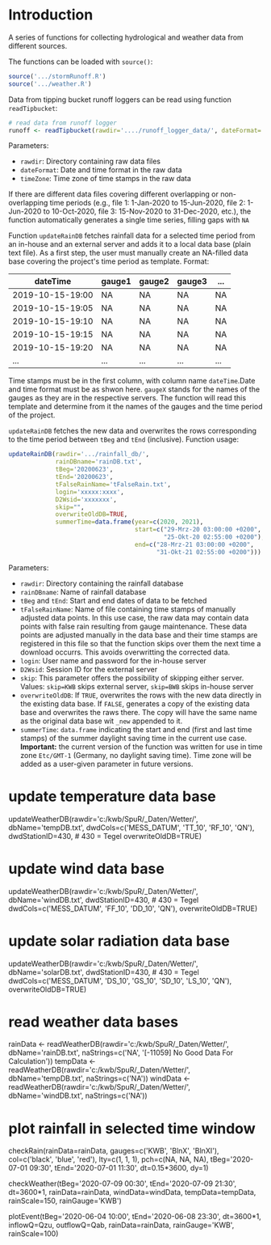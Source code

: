 # Introduction

A series of functions for collecting hydrological and weather data from different sources.

The functions can be loaded with `source()`:
```R
source('.../stormRunoff.R')
source('.../weather.R')
```

Data from tipping bucket runoff loggers can be read using function `readTipbucket`:
```R
# read data from runoff logger
runoff <- readTipbucket(rawdir='..../runoff_logger_data/', dateFormat='%Y-%m-%d %H:%M:%S', timeZone='Etc/GMT-1')
```					 
Parameters:
- `rawdir`: Directory containing raw data files
- `dateFormat`: Date and time format in the raw data
- `timeZone`: Time zone of time stamps in the raw data

If there are different data files covering different overlapping or non-overlapping time periods (e.g., file 1: 1-Jan-2020 to 15-Jun-2020, file 2: 1-Jun-2020 to 10-Oct-2020, file 3: 15-Nov-2020 to 31-Dec-2020, etc.), the function automatically generates a single time series, filling gaps with `NA`

Function `updateRainDB` fetches rainfall data for a selected time period from an in-house and an external server and adds it to a local data base (plain text file). As a first step, the user must manually create an NA-filled data base covering the project's time period as template. Format:

| dateTime         | gauge1 | gauge2 | gauge3 | ... | 
| ---------------- | ----   | ----   | -----  | --- |
| 2019-10-15-19:00 | NA     | NA     | NA     | NA  |
| 2019-10-15-19:05 | NA     | NA     | NA     | NA  |
| 2019-10-15-19:10 | NA     | NA     | NA     | NA  |
| 2019-10-15-19:15 | NA     | NA     | NA     | NA  |
| 2019-10-15-19:20 | NA     | NA     | NA     | NA  |
| ...              | ...    | ...    | ...    | ... |

Time stamps must be in the first column, with column name `dateTime`.Date and time format must be as shwon here. `gaugeX` stands for the names of the gauges as they are in the respective servers. The function will read this template and determine from it the names of the gauges and the time period of the project.

`updateRainDB` fetches the new data and overwrites the rows corresponding to the time period between `tBeg` and `tEnd` (inclusive). Function usage:
```R
updateRainDB(rawdir='.../rainfall_db/',
             rainDBname='rainDB.txt',
             tBeg='20200623',
             tEnd='20200623',
             tFalseRainName='tFalseRain.txt',
             login='xxxxx:xxxx',
             D2Wsid='xxxxxxx',
             skip="",
             overwriteOldDB=TRUE,
             summerTime=data.frame(year=c(2020, 2021), 
                                   start=c("29-Mrz-20 03:00:00 +0200", 
                                           "25-Okt-20 02:55:00 +0200"),
                                   end=c("28-Mrz-21 03:00:00 +0200", 
                                         "31-Okt-21 02:55:00 +0200")))
```
Parameters:
- `rawdir`: Directory containing the rainfall database
- `rainDBname`: Name of rainfall database
- `tBeg` and `tEnd`: Start and end dates of data to be fetched
- `tFalseRainName`: Name of file containing time stamps of manually adjusted data points. In this use case, the raw data may contain data points with false rain resulting from gauge maintenance. These data points are adjusted manually in the data base and their time stamps are registered in this file so that the function skips over them the next time a download occurrs. This avoids overwritting the corrected data.
- `login`: User name and password for the in-house server
- `D2Wsid`: Session ID for the external server
- `skip`: This parameter offers the possibility of skipping either server. Values: `skip=KWB` skips external server, `skip=BWB` skips in-house server
- `overwriteOldDB`: If `TRUE`, overwrites the rows with the new data directly in the existing data base. If `FALSE`, generates a copy of the existing data base and overwrites the raws there. The copy will have the same name as the original data base wit `_new` appended to it.
- `summerTime`: `data.frame` indicating the start and end (first and last time stamps) of the summer daylight saving time in the current use case. **Important:** the current version of the function was written for use in time zone `Etc/GMT-1` (Germany, no daylight saving time). Time zone will be added as a user-given parameter in future versions.


# update temperature data base
updateWeatherDB(rawdir='c:/kwb/SpuR/_Daten/Wetter/',
                dbName='tempDB.txt',
                dwdCols=c('MESS_DATUM', 'TT_10', 'RF_10', 'QN'),
                dwdStationID=430, # 430 = Tegel
                overwriteOldDB=TRUE)

# update wind data base
updateWeatherDB(rawdir='c:/kwb/SpuR/_Daten/Wetter/',
                dbName='windDB.txt',
                dwdStationID=430, # 430 = Tegel
                dwdCols=c('MESS_DATUM', 'FF_10', 'DD_10', 'QN'),
                overwriteOldDB=TRUE)

# update solar radiation data base
updateWeatherDB(rawdir='c:/kwb/SpuR/_Daten/Wetter/',
                dbName='solarDB.txt',
                dwdStationID=430, # 430 = Tegel
                dwdCols=c('MESS_DATUM', 'DS_10', 'GS_10', 'SD_10', 'LS_10', 'QN'),
                overwriteOldDB=TRUE)

# read weather data bases
rainData <- readWeatherDB(rawdir='c:/kwb/SpuR/_Daten/Wetter/',
                          dbName='rainDB.txt',
                          naStrings=c('NA', '[-11059] No Good Data For Calculation'))
tempData <- readWeatherDB(rawdir='c:/kwb/SpuR/_Daten/Wetter/',
                          dbName='tempDB.txt',
                          naStrings=c('NA'))
windData <- readWeatherDB(rawdir='c:/kwb/SpuR/_Daten/Wetter/',
                          dbName='windDB.txt',
                          naStrings=c('NA'))

# plot rainfall in selected time window
checkRain(rainData=rainData,
          gauges=c('KWB', 'BlnX', 'BlnXI'),
          col=c('black', 'blue', 'red'),
          lty=c(1, 1, 1),
          pch=c(NA, NA, NA),
          tBeg='2020-07-01 09:30',
          tEnd='2020-07-01 11:30',
          dt=0.15*3600,
          dy=1)

checkWeather(tBeg='2020-07-09 00:30',
             tEnd='2020-07-09 21:30',
             dt=3600*1,
             rainData=rainData, 
             windData=windData, 
             tempData=tempData,
             rainScale=150,
             rainGauge='KWB')

plotEvent(tBeg='2020-06-04 10:00',
          tEnd='2020-06-08 23:30',
          dt=3600*1,
          inflowQ=Qzu, outflowQ=Qab, rainData=rainData,
          rainGauge='KWB',
          rainScale=100)




